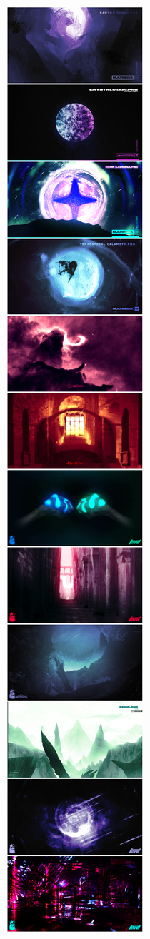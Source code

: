<img src="Images/Images for 'art'/PM/Canyon Redux.png" alt="" width="60%">
<img src="Images/Images for 'art'/PM/Crystal Moon.png" alt="" width="60%">
<img src="Images/Images for 'art'/PM/Flora.png" alt="" width="60%">
<img src="Images/Images for 'art'/PM/Neon Illumina.png" alt="" width="60%">
<img src="Images/Images for 'art'/PM/Reckoning.png" alt="" width="60%">
<img src="Images/Images for 'art'/PM/Spectral Calamity.png" alt="" width="60%">
<img src="Images/Images for 'art'/PM/Terrestrial Calamity.png" alt="" width="60%">
<img src="Images/Images for 'art'/PM/Cosmic.png" alt="Cosmic" width="60%">
<img src="Images/Images for 'art'/PM/Eerie.png" alt="Eeroe" width="60%">
<img src="Images/Images for 'art'/PM/Glowpng.png" alt="Glowing" width="60%">
<img src="Images/Images for 'art'/PM/Lost.png" alt="Lost" width="60%">
<img src="Images/Images for 'art'/PM/Midnight.png" alt="Midnight.png" width="60%">
<img src="Images/Images for 'art'/PM/Reign with WM.png" alt="" width="60%">
<img src="Images/Images for 'art'/PM/Star of Stars.png" alt="Star of Stars" width="60%">
<img src="Images/Images for 'art'/PM/Starstruck.png" alt="Starstruck" width="60%">
